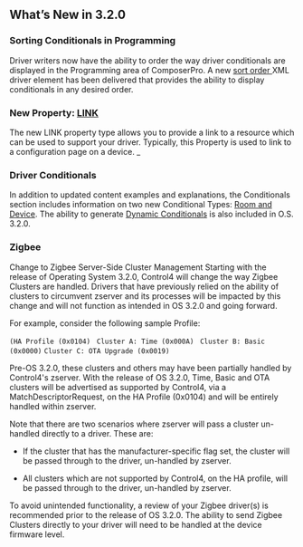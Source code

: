 ## What’s New in 3.2.0

### Sorting Conditionals in Programming

Driver writers now have the ability to order the way driver conditionals are displayed in the Programming area of ComposerPro. A new [sort order ][1]XML driver element has been delivered that provides the ability to display conditionals in any desired order.

### New Property: [LINK][2]

The new LINK property type allows you to provide a link to a resource which can be used to support your driver. Typically, this Property is used to link to a configuration page on a device. \_ 


### Driver Conditionals

In addition to updated content examples and explanations, the Conditionals section includes information on two new Conditional Types: [Room and Device][3]. The ability to generate [Dynamic Conditionals][4] is also included in O.S. 3.2.0.


### Zigbee

Change to Zigbee Server-Side Cluster Management
Starting with the release of Operating System 3.2.0, Control4 will change the way Zigbee Clusters are handled. Drivers that have previously relied on the ability of clusters to circumvent zserver and its processes will be impacted by this change and will not function as intended in OS 3.2.0 and going forward.

For example, consider the following sample Profile:

`(HA Profile (0x0104)`
   ` Cluster A: Time (0x000A)`
   ` Cluster B: Basic (0x0000)`
`Cluster C: OTA Upgrade (0x0019)`

Pre-OS 3.2.0, these clusters and others may have been partially handled by Control4's zserver. With the release of OS 3.2.0, Time, Basic and OTA clusters will be advertised as supported by Control4, via a MatchDescriptorRequest, on the HA Profile (0x0104) and will be entirely handled within zserver.

Note that there are two scenarios where zserver will pass a cluster un-handled directly to a driver. These are:

- If the cluster that has the manufacturer-specific flag set, the cluster will be passed through to the driver, un-handled by zserver.

- All clusters which are not supported by Control4, on the HA profile, will be passed through to the driver, un-handled by zserver.

To avoid unintended functionality, a review of your Zigbee driver(s) is recommended prior to the release of OS 3.2.0. The ability to send Zigbee Clusters directly to your driver will need to be handled at the device firmware level.


[1]:	https://snap-one.github.io/docs-driverworks-fundamentals/#sorting-conditionals-in-composerpro
[2]:	https://snap-one.github.io/docs-driverworks-fundamentals/#properties
[3]:	https://snap-one.github.io/docs-driverworks-fundamentals/#conditionals
[4]:	https://snap-one.github.io/docs-driverworks-fundamentals/#creating-dynamic-driver-conditionals